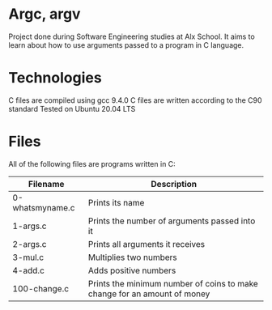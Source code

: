 # Argc, argv
Project done during Software Engineering studies at Alx School. It aims to learn about how to use arguments passed to a program in C language.

# Technologies
C files are compiled using gcc 9.4.0
C files are written according to the C90 standard
Tested on Ubuntu 20.04 LTS
# Files
All of the following files are programs written in C:

| Filename |	Description|
|----------|---------------|
0-whatsmyname.c |	Prints its name
1-args.c |	Prints the number of arguments passed into it
2-args.c |	Prints all arguments it receives
3-mul.c |	Multiplies two numbers
4-add.c |	Adds positive numbers
100-change.c |	Prints the minimum number of coins to make change for an amount of money
